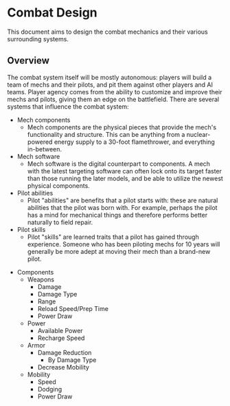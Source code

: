 # Combat Design

This document aims to design the combat mechanics and their various surrounding systems.

## Overview

The combat system itself will be mostly autonomous: players will build a team of mechs and their pilots, and pit them against other players and AI teams. Player agency comes from the ability to customize and improve their mechs and pilots, giving them an edge on the battlefield. There are several systems that influence the combat system:

- Mech components
  - Mech components are the physical pieces that provide the mech's functionality and structure. This can be anything from a nuclear-powered energy supply to a 30-foot flamethrower, and everything in-between.
- Mech software
  - Mech software is the digital counterpart to components. A mech with the latest targeting software can often lock onto its target faster than those running the later models, and be able to utilize the newest physical components.
- Pilot abilities
  - Pilot "abilities" are benefits that a pilot starts with: these are natural abilities that the pilot was born with. For example, perhaps the pilot has a mind for mechanical things and therefore performs better naturally to field repair.
- Pilot skills
  - Pilot "skills" are learned traits that a pilot has gained through experience. Someone who has been piloting mechs for 10 years will generally be more adept at moving their mech than a brand-new pilot.

* Components
  - Weapons
    - Damage
    - Damage Type
    - Range
    - Reload Speed/Prep Time
    - Power Draw
  - Power
    - Available Power
    - Recharge Speed
  - Armor
    - Damage Reduction
      - By Damage Type
    - Decrease Mobility
  - Mobility
    - Speed
    - Dodging
    - Power Draw
